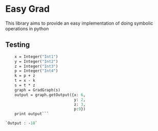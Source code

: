 # Easy Grad

This library aims to provide an easy implementation of doing symbolic operations in python

## Testing

```def test1():
    x = Integer("Int1")  
    y = Integer("Int2")  
    z = Integer("Int3")  
    p = Integer("Int4")  
    k = p + z  
    t = x - k  
    s = t * z  
    graph = GradGraph(s)  
    output = graph.getOutput({x: 6,  
                              y: 2,  
                              z: 3,  
                              p:9})  
    print output```

`Output : -18`
